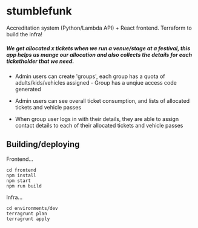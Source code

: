 # stumblefunk

Accreditation system (Python/Lambda API) + React frontend. Terraform to build the infra!

##### We get allocated x tickets when we run a venue/stage at a festival, this app helps us mange our allocation and also collects the details for each ticketholder that we need.

* Admin users can create 'groups', each group has a quota of adults/kids/vehicles assigned - Group has a unqiue access code generated

* Admin users can see overall ticket consumption, and lists of allocated tickets and vehicle passes

* When group user logs in with their details, they are able to assign contact details to each of their allocated tickets and vehicle passes

## Building/deploying

Frontend...
```
cd frontend
npm install
npm start
npm run build
```


Infra...
```
cd environments/dev
terragrunt plan
terragrunt apply
```